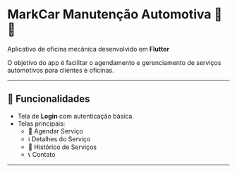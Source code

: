 # MarkCar Manutenção Automotiva 🚗🔧  
Aplicativo de oficina mecânica desenvolvido em **Flutter** 

O objetivo do app é facilitar o agendamento e gerenciamento de serviços automotivos para clientes e oficinas.

---

## 📱 Funcionalidades
- Tela de **Login** com autenticação básica.   
- Telas principais:  
  - 📅 Agendar Serviço  
  - ℹ️ Detalhes do Serviço  
  - 📜 Histórico de Serviços  
  - 📞 Contato  

---
